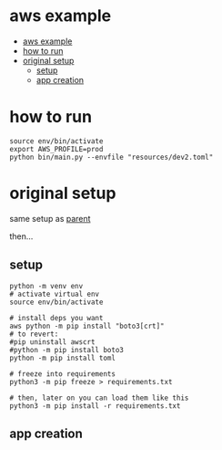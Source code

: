 # aws example

- [aws example](#aws-example)
- [how to run](#how-to-run)
- [original setup](#original-setup)
  - [setup](#setup)
  - [app creation](#app-creation)

# how to run
```
source env/bin/activate
export AWS_PROFILE=prod
python bin/main.py --envfile "resources/dev2.toml"
```

# original setup

same setup as [parent](../README.md)

then...

## setup
```
python -m venv env
# activate virtual env
source env/bin/activate

# install deps you want
aws python -m pip install "boto3[crt]"
# to revert:
#pip uninstall awscrt
#python -m pip install boto3
python -m pip install toml

# freeze into requirements
python3 -m pip freeze > requirements.txt

# then, later on you can load them like this
python3 -m pip install -r requirements.txt
```

## app creation

